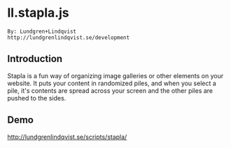 # ll.stapla.js

    By: Lundgren+Lindqvist
    http://lundgrenlindqvist.se/development

## Introduction

Stapla is a fun way of organizing image galleries or other elements on your website. It puts your content in randomized piles, and when you select a pile, it's contents are spread across your screen and the other piles are pushed to the sides.

## Demo

http://lundgrenlindqvist.se/scripts/stapla/
